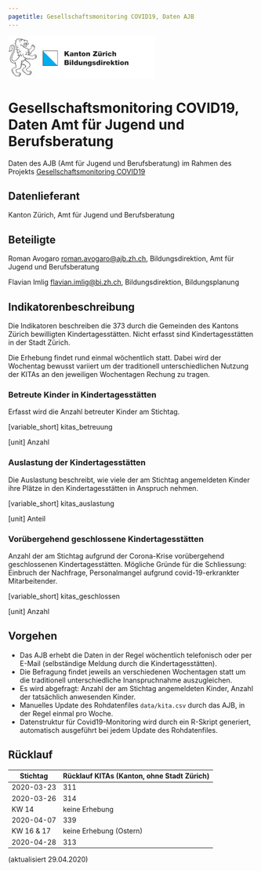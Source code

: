 ```yaml
---
pagetitle: Gesellschaftsmonitoring COVID19, Daten AJB
---
```


![](https://github.com/bildungsmonitoringZH/bildungsmonitoringZH.github.io/raw/master/assets/ktzh_bi_logo_de-300x88.jpg)

# Gesellschaftsmonitoring COVID19, Daten Amt für Jugend und Berufsberatung 

Daten des AJB (Amt für Jugend und Berufsberatung) im Rahmen des Projekts [Gesellschaftsmonitoring COVID19](https://statistikzh.github.io/covid19monitoring/)

## Datenlieferant

Kanton Zürich, Amt für Jugend und Berufsberatung 

## Beteiligte

Roman Avogaro <roman.avogaro@ajb.zh.ch>, Bildungsdirektion, Amt für Jugend und Berufsberatung

Flavian Imlig <flavian.imlig@bi.zh.ch>, Bildungsdirektion, Bildungsplanung

## Indikatorenbeschreibung

Die Indikatoren beschreiben die 373 durch die Gemeinden des Kantons Zürich bewilligten Kindertagesstätten. Nicht erfasst sind Kindertagesstätten in der Stadt Zürich.

Die Erhebung findet rund einmal wöchentlich statt. Dabei wird der Wochentag bewusst variiert um der traditionell unterschiedlichen Nutzung der KITAs an den jeweiligen Wochentagen Rechung zu tragen.

### Betreute Kinder in Kindertagesstätten

Erfasst wird die Anzahl betreuter Kinder am Stichtag.

[variable_short] kitas_betreuung

[unit] Anzahl

### Auslastung der Kindertagesstätten

Die Auslastung beschreibt, wie viele der am Stichtag angemeldeten Kinder ihre Plätze in den Kindertagesstätten in Anspruch nehmen.

[variable_short] kitas_auslastung

[unit] Anteil

### Vorübergehend geschlossene Kindertagesstätten

Anzahl der am Stichtag aufgrund der Corona-Krise vorübergehend geschlossenen Kindertagesstätten. Mögliche Gründe für die Schliessung: Einbruch der Nachfrage, Personalmangel aufgrund covid-19-erkrankter Mitarbeitender.  

[variable_short] kitas_geschlossen

[unit] Anzahl

## Vorgehen

* Das AJB erhebt die Daten in der Regel wöchentlich telefonisch oder per E-Mail (selbständige Meldung durch die Kindertagesstätten).
* Die Befragung findet jeweils an verschiedenen Wochentagen statt um die traditionell unterschiedliche Inanspruchnahme auszugleichen.
* Es wird abgefragt: Anzahl der am Stichtag angemeldeten Kinder, Anzahl der tatsächlich anwesenden Kinder.
* Manuelles Update des Rohdatenfiles `data/kita.csv` durch das AJB, in der Regel einmal pro Woche.
* Datenstruktur für Covid19-Monitoring wird durch ein R-Skript generiert, automatisch ausgeführt bei jedem Update des Rohdatenfiles.

## Rücklauf

Stichtag | Rücklauf KITAs (Kanton, ohne Stadt Zürich)
----- | -----
2020-03-23 | 311
2020-03-26 | 314
KW 14 | keine Erhebung
2020-04-07 | 339
KW 16 & 17 | keine Erhebung (Ostern)
2020-04-28 | 313

(aktualisiert 29.04.2020)
